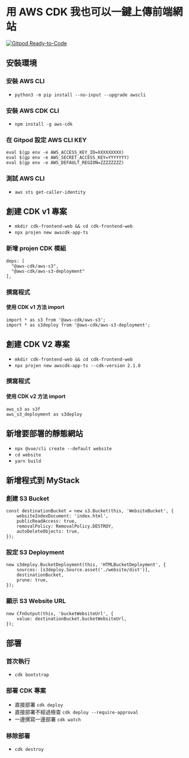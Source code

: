# 用 AWS CDK 我也可以一鍵上傳前端網站
[![Gitpod Ready-to-Code](https://img.shields.io/badge/Gitpod-ready--to--code-blue?logo=gitpod)](https://gitpod.io/#https://github.com/clarencetw/gitpod-cdk-web)

## 安裝環境
### 安裝 AWS CLI
- `python3 -m pip install --no-input --upgrade awscli`

### 安裝 AWS CDK CLI
- `npm install -g aws-cdk`

### 在 Gitpod 設定 AWS CLI KEY
```
eval $(gp env -e AWS_ACCESS_KEY_ID=XXXXXXXXX)
eval $(gp env -e AWS_SECRET_ACCESS_KEY=YYYYYYY)
eval $(gp env -e AWS_DEFAULT_REGION=ZZZZZZZZ)
```

### 測試 AWS CLI
- `aws sts get-caller-identity`

## 創建 CDK v1 專案
- `mkdir cdk-frontend-web && cd cdk-frontend-web`
- `npx projen new awscdk-app-ts`

### 新增 projen CDK 模組
```
deps: [
  "@aws-cdk/aws-s3",
  "@aws-cdk/aws-s3-deployment"
],
```

### 撰寫程式
#### 使用 CDK v1 方法 import
```
import * as s3 from '@aws-cdk/aws-s3';
import * as s3deploy from '@aws-cdk/aws-s3-deployment';
```

## 創建 CDK V2 專案
- `mkdir cdk-frontend-web && cd cdk-frontend-web`
- `npx projen new awscdk-app-ts --cdk-version 2.1.0`

### 撰寫程式
#### 使用 CDK v2 方法 import
```
aws_s3 as s3f
aws_s3_deployment as s3deploy
```

## 新增要部署的靜態網站
- `npx @vue/cli create --default website`
- `cd website`
- `yarn build`

## 新增程式到 MyStack
### 創建 S3 Bucket
```
const destinationBucket = new s3.Bucket(this, 'WebsiteBucket', {
    websiteIndexDocument: 'index.html',
    publicReadAccess: true,
    removalPolicy: RemovalPolicy.DESTROY,
    autoDeleteObjects: true,
});
```

### 設定 S3 Deployment
```
new s3deploy.BucketDeployment(this, 'HTMLBucketDeployment', {
    sources: [s3deploy.Source.asset('./website/dist')],
    destinationBucket,
    prune: true,
});
```

### 顯示 S3 Website URL
```
new CfnOutput(this, 'bucketWebsiteUrl', {
    value: destinationBucket.bucketWebsiteUrl,
});
```

## 部署
### 首次執行
- `cdk bootstrap`

### 部署 CDK 專案
- 直接部署 `cdk deploy`
- 直接部署不經過檢查 `cdk deploy --require-approval`
- 一邊撰寫一邊部署 `cdk watch`

### 移除部署
- `cdk destroy`
